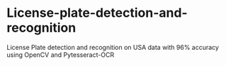 # License-plate-detection-and-recognition
License Plate detection and recognition on USA data with 96% accuracy using OpenCV and Pytesseract-OCR

